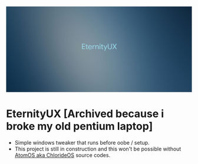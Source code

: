 ![unfollow-that-guy-b4-2025-pls](https://github.com/forsaken-heart24/i_dont_want_to_be_an_weirdo/blob/main/banner_images/eternity-ux.png)

# EternityUX [Archived because i broke my old pentium laptop]
- Simple windows tweaker that runs before oobe / setup.
- This project is still in construction and this won't be possible without <a href="https://github.com/ArabWep/AtomOS-11">AtomOS aka ChlorideOS</a> source codes.
